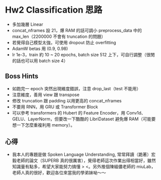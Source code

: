 # Hw2 Classification 思路
- 多加幾層 Linear
- concat_nframes 設 21，爆 RAM 的話可調小 preprocess_data 中的 max_len（2200000 不會有 truncation 的問題）
- 若覺得自己模型太強，可使用 dropout 防止 overfitting
- AdamW betas 用 (0.9, 0.98)
- lr 1e-3，train 約 10 ~ 20 epochs, batch size 512 上下，可自行調整（很閒的話也可以用 batch size 4）
## Boss Hints
- 如跑完一 epoch 突然出現維度錯誤，注意 drop_last（test 不能用）
- 注意維度，善用 view 跟 transpose
- 修改 truncation 跟 padding 以用更高的 concat_nframes
- 不要用 RNN，用 GRU 或 Transformer Block
- 可以參考 transformers 的 Hubert 的 Feature Encoder，用 Conv1d、GELU、LayerNorm，但要改一下酷酷的 LibriDataset 避免爆 RAM（可能要想一下怎麼重複利用 memory）。
## 心得
- 我本人的專題是做 Spoken Language Understanding, 常常拜讀（跪著）宏毅老師的論文（SUPERB 真的很厲害），覺得老師這次作業出得相當好，雖然知識量有點多，希望大家能努力搞懂 > <。另外推個陳縕儂老師的 miuLab，老師人真的很好，歡迎各位來當我的學弟妹呦～～
